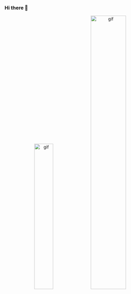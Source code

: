 ### Hi there 👋

<p align="center">
  <img width="35%" src="https://user-images.githubusercontent.com/84334919/151344108-8cdb9e97-1c61-496e-ad79-60da187dd6b7.gif" alt="gif" />
  <img width="48%" src="https://user-images.githubusercontent.com/84334919/151342963-317d3bb9-266a-45ab-a73d-eceba6b09858.gif" alt="gif" />
</p>

